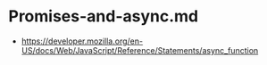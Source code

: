 # Promises-and-async.md

* https://developer.mozilla.org/en-US/docs/Web/JavaScript/Reference/Statements/async_function
